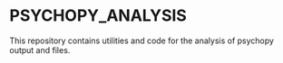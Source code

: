 # PSYCHOPY_ANALYSIS
This repository contains utilities and code for the analysis of psychopy output and files.
